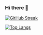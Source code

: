 ### Hi there 👋

[![GitHub Streak](http://github-readme-streak-stats.herokuapp.com?user=jabaere&theme=gruvbox)](https://git.io/streak-stats)

[![Top Langs](https://github-readme-stats.vercel.app/api/top-langs/?username=jabaere&theme=gruvbox)](https://github.com/jabaere/github-readme-stats)
